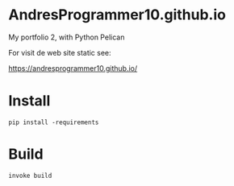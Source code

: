 # AndresProgrammer10.github.io
My portfolio 2, with Python Pelican 

For visit de web site static see:

https://andresprogrammer10.github.io/

# Install

`pip install -requirements`

# Build

`invoke build`
